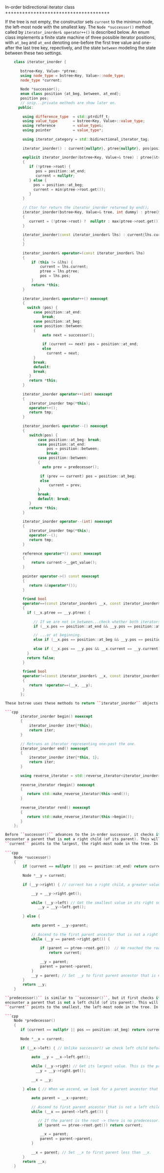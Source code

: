 In-order bidirectional iterator class
+++++++++++++++++++++++++++++++++++++

If the tree is not empty, the constructor sets ``current`` to the minimun node, the left-most node with the smallest key. The ``Node *successor()`` method called by ``iterator_inorder& operator++()`` is described below. An enum class implements a finite state machine of three possible 
iterator positions, with ``at_beg`` and ``at_end`` denoting one-before the first tree value and one-after the last tree key, repectively, and the state ``between`` modeling the state between these two settings. 

```cpp
    class iterator_inorder {  
           
       bstree<Key, Value> *ptree;
       using node_type = bstree<Key, Value>::node_type;
       node_type *current;
    
       Node *successor();
       enum class position {at_beg, between, at_end};
       position pos;
       // snip...private methods are show later on.      
      public:
       
        using difference_type  = std::ptrdiff_t; 
        using value_type       = bstree<Key, Value>::value_type; 
        using reference        = value_type&; 
        using pointer          = value_type*;
            
        using iterator_category = std::bidirectional_iterator_tag; 
       
        iterator_inorder() : current{nullptr}, ptree{nullptr}, pos{position::at_end} { }
    
        explicit iterator_inorder(bstree<Key, Value>& tree) : ptree{&tree}
        { 
           if (!ptree->root) {
              pos = position::at_end; 
              current = nullptr;
           } else { 
             pos = position::at_beg;
             current = min(ptree->root.get());
           }
        } 
        
        // Ctor for return the iterator_inorder returned by end();  
        iterator_inorder(bstree<Key, Value>& tree, int dummy) : ptree{&tree}, pos{position::at_end} 
        {
           current = (!ptree->root) ?  nullptr : max(ptree->root.get());
        }
    
        iterator_inorder(const iterator_inorder& lhs) : current{lhs.current}, ptree{lhs.ptree}, pos{lhs.pos}
        {
        }
          
        iterator_inorder& operator=(const iterator_inorder& lhs)
        {
            if (this != &lhs) { 
                current = lhs.current;
                ptree = lhs.ptree;
                pos = lhs.pos; 
            }
            return *this;
        }
     
        iterator_inorder& operator++() noexcept 
        {
          switch (pos) {
             case position::at_end:
                 break;
             case position::at_beg:
             case position::between:
             {
                 auto next = successor();
    
                 if (current == next) pos = position::at_end;
                 else
                   current = next; 
             }
             break;
             default:
             break;
           } 
           return *this;
        }
        
        iterator_inorder operator++(int) noexcept
        {
           iterator_inorder tmp(*this);
           operator++();
           return tmp;
        } 
         
        iterator_inorder& operator--() noexcept 
        {
           switch(pos) {
               case position::at_beg: break; 
               case position::at_end:
                   pos = position::between;
                   break;
               case position::between: 
               {     
                 auto prev = predecessor();
              
                if (prev == current) pos = position::at_beg;
                else
                    current = prev;
               } 
               break;
               default: break;
           } 
           return *this;
        } 
        
        iterator_inorder operator--(int) noexcept
        {
           iterator_inorder tmp(*this);
           operator--();
           return tmp;
        } 
           
        reference operator*() const noexcept 
        { 
            return current->__get_value();
        } 
        
        pointer operator->() const noexcept
        { 
           return &(operator*()); 
        } 
       
        friend bool
        operator==(const iterator_inorder& __x, const iterator_inorder& __y) noexcept
        {
          if (__x.ptree == __y.ptree) {
          
             // If we are not in_between...check whether both iterators are at the end...
             if (__x.pos == position::at_end && __y.pos == position::at_end) return true;

             // ...or at beginning.
             else if (__x.pos == position::at_beg && __y.pos == position::at_beg) return true; 
          
             else if (__x.pos == __y.pos && __x.current == __y.current) return true;// else check whether pos and current are all equal.
          }
          return false;
        }
    
        friend bool
        operator!=(const iterator_inorder& __x, const iterator_inorder& __y) noexcept 
        {
           return !operator==(__x, __y); 
        }
       };

These bstree uses these methods to return ``iterator_inorder`` objects:

```cpp
       iterator_inorder begin() noexcept
       {
           iterator_inorder iter{*this}; 
           return iter; 
       }
        
       // Retruns an iterator representing one-past the one.
       iterator_inorder end() noexcept 
       {
           iterator_inorder iter{*this, 1};
           return iter;  
       }
       
       using reverse_iterator = std::reverse_iterator<iterator_inorder>;
       
       reverse_iterator rbegin() noexcept  
       {
          return std::make_reverse_iterator(this->end());
       }    
    
       reverse_iterator rend() noexcept
       {
          return std::make_reverse_iterator(this->begin());
       }    
    };

Before ``successor()`` advances to the in-order successor, it checks if we are already at ``position::at_end``. If not, and if ``current`` has a right child, the right child is the successor, and we are done. If there is no right child, we ascend the parent ancestor chain until we
encounter a parent that is not a right child (of its parent). This will be the first value in the tree greater than ``current->key()``, and thus the in-order successor. If we reach the root before finding such a parent, there is no in-order successor. This situation only occurs when
``current`` points to the largest, the right-most node in the tree. In this case, we simply return ``current``.
 
```cpp
    Node *successor()
    {
        if (current == nullptr || pos == position::at_end) return current;
        
        Node *__y = current;
    
        if (__y->right) { // current has a right child, a greater value to the right

            __y = __y->right.get();
      
            while (__y->left) // Get the smallest value in its right subptree, the smallest value in the r. subptree.
               __y = __y->left.get();
      
        } else {
      
            auto parent = __y->parent;
    
            // Ascend to the first parent ancestor that is not a right child, and thus is greater than __y 
            while (__y == parent->right.get()) {
    
                if (parent == ptree->root.get())  // We reached the root. so there is no successor
                    return current;
                       
                __y = parent;
                parent = parent->parent;
            }
            __y = parent; // Set __y to first parent ancestor that is not a right child. 
        }
        return __y;
    }

``predecessor()`` is similar to ``successor()``, but it first checks if we are already at ``position::at_beg``. If not, and if ``current`` has a leftt child, the left child is the successor, and we are done. If there is no left child, we ascend the parent ancestor chain until we
encounter a parent that is not a left child (of its parent). This will be the first value in the tree less than ``current->key()``, and thus the in-order predecessor. If we reach the root before finding such a parent, there is no in-order predecessor. This situation only occurs when
``current`` points to the smallest, the left-most node in the tree. In this case, we simply return ``current``.
 
```cpp
    Node *predecessor()
    {
       if (current == nullptr || pos == position::at_beg) return current;
    
       Node *__x = current; 
     
       if (__x->left) { // Unlike successor() we check left child before right child. 
      
            auto __y = __x->left.get();
      
            while (__y->right) // Get its largest value. This is the predecessor to current.
              __y = __y->right.get();
      
            __x = __y;
      
        } else { // When we ascend, we look for a parent ancestor that is not a left child, unlike increment that looks for 'not a right child'.
      
            auto parent = __x->parent;
    
            // Ascend to first parent ancestor that is not a left child and thus is less than __x.
            while (__x == parent->left.get()) {

               // If the parent is the root -> there is no predecessor.
               if (parent == ptree->root.get()) return current;             
               
                __x = parent;
                parent = parent->parent;
            }
      
            __x = parent; // Set __x to first parent less than __x.
        }
        return __x;
    }
